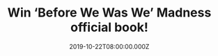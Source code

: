 ---
campaign-uuid: "c-01cd46da-95d7-47b9-a3b6-baf28559ef4c"
type: "Competition"
category: "Gifts"
date: "2019-10-22T08:00:00.000Z"
end-date: "2019-11-22T23:59:00.000Z"
disable-form: false
is_promoted: false
has_entry_page: true
title: "Win ‘Before We Was We’ Madness official book!"
competition-description: "<p>Calling all Madness fans! In order to celebrate the release\
  \ of Madness official book, we wanted to give away a copy to one of our lucky members.\
  \ In ‘Before We Was We’, their first official book, Madness tell us how they became\
  \ them. A story of seven originals, whose collective graft, energy and talent took\
  \ them from the sweaty depths of the Hope & Anchor's basement to the Top of the\
  \ Pops studio.</p>\n<p>Want it? Click below for a chance to win!</p>\n"
hero-header: "Win ‘Before We Was We’ Madness official book!"
terms-confirmation: "N/A"
banner-img: "https://assets.expresslyapp.com/asset-02803b30-cb4d-41c3-aca9-208cdf6605ff.jpg"
logo-left-href: "aaa.nme.com"
logo-left-image: "https://assets.expresslyapp.com/asset-fef1ae6b-43ca-4f96-921e-4bf9f43d8a03.jpg"
logo-left-title: "NME AAA"
bg-image-hero: "https://assets.expresslyapp.com/asset-b7dbfac1-8fef-45bb-a84e-9d5b0f75c82a.jpg"
bg-image-first: "https://assets.expresslyapp.com/asset-2d38853e-6516-4b07-b5b9-93be6edfca7d.jpg"
section1-content: "<p>In Before We Was We, their first official book, Madness tell\
  \ us how they became them. A story of seven originals, whose collective graft, energy\
  \ and talent took them from the sweaty depths of the Hope & Anchor's basement to\
  \ the Top of the Pops studio.</p>\n<p>In their own words they each look back on\
  \ their shared adventures. Playing music together, riding freight trains, spraying\
  \ graffiti and stealing records. Walking in one another's footsteps by day and rising\
  \ up through the city's exploding pub music scene by night. Before We Was We is\
  \ irreverent, funny and full of character. Just like them.</p>\n"
entry-title: "Win ‘Before We Was We’ Madness official book!"
entry-content: "<p>Enter the draw to win ‘Before We Was We’ Madness official book\
  \ by completing the form below before 23:59 on the 22nd of November 2019.</p>\n"
has-winner: false
prize-description: "‘Before We Was We’ Madness official book"
special-conditions: "Multiple entries are allowed up to one every day.\r\n\r\nThis\
  \ competition is also available on: http://club.expressly.io/competitons/madness-book-before-we-was-we"
country-restrictions:
- "GB"
---